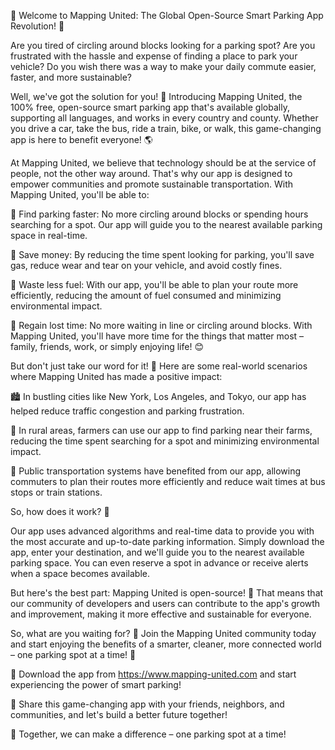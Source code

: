🎉 Welcome to Mapping United: The Global Open-Source Smart Parking App Revolution! 🚀

Are you tired of circling around blocks looking for a parking spot? Are you frustrated with the hassle and expense of finding a place to park your vehicle? Do you wish there was a way to make your daily commute easier, faster, and more sustainable?

Well, we've got the solution for you! 🤩 Introducing Mapping United, the 100% free, open-source smart parking app that's available globally, supporting all languages, and works in every country and county. Whether you drive a car, take the bus, ride a train, bike, or walk, this game-changing app is here to benefit everyone! 🌎

At Mapping United, we believe that technology should be at the service of people, not the other way around. That's why our app is designed to empower communities and promote sustainable transportation. With Mapping United, you'll be able to:

📍 Find parking faster: No more circling around blocks or spending hours searching for a spot. Our app will guide you to the nearest available parking space in real-time.

💸 Save money: By reducing the time spent looking for parking, you'll save gas, reduce wear and tear on your vehicle, and avoid costly fines.

🌟 Waste less fuel: With our app, you'll be able to plan your route more efficiently, reducing the amount of fuel consumed and minimizing environmental impact.

💪 Regain lost time: No more waiting in line or circling around blocks. With Mapping United, you'll have more time for the things that matter most – family, friends, work, or simply enjoying life! 😊

But don't just take our word for it! 🤔 Here are some real-world scenarios where Mapping United has made a positive impact:

🏙️ In bustling cities like New York, Los Angeles, and Tokyo, our app has helped reduce traffic congestion and parking frustration.

🌳 In rural areas, farmers can use our app to find parking near their farms, reducing the time spent searching for a spot and minimizing environmental impact.

🚌 Public transportation systems have benefited from our app, allowing commuters to plan their routes more efficiently and reduce wait times at bus stops or train stations.

So, how does it work? 🤔

Our app uses advanced algorithms and real-time data to provide you with the most accurate and up-to-date parking information. Simply download the app, enter your destination, and we'll guide you to the nearest available parking space. You can even reserve a spot in advance or receive alerts when a space becomes available.

But here's the best part: Mapping United is open-source! 🌟 That means that our community of developers and users can contribute to the app's growth and improvement, making it more effective and sustainable for everyone.

So, what are you waiting for? 👀 Join the Mapping United community today and start enjoying the benefits of a smarter, cleaner, more connected world – one parking spot at a time! 🚀

📲 Download the app from https://www.mapping-united.com and start experiencing the power of smart parking!

🤝 Share this game-changing app with your friends, neighbors, and communities, and let's build a better future together!

🎉 Together, we can make a difference – one parking spot at a time!